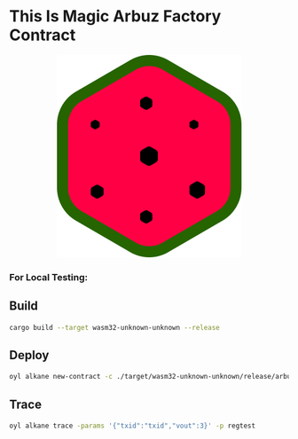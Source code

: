 # This Is Magic Arbuz Factory Contract

<p align="center">
  <img src="./arbuz.png" alt="ARBUZ Logo">
</p>

### For Local Testing:
## Build
```bash
cargo build --target wasm32-unknown-unknown --release
```

## Deploy
```bash
oyl alkane new-contract -c ./target/wasm32-unknown-unknown/release/arbuz_child.wasm -data 3,id -p regtest
```

## Trace
```bash
oyl alkane trace -params '{"txid":"txid","vout":3}' -p regtest
```